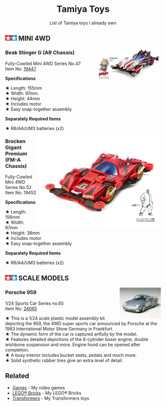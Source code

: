 <h1 align="center">Tamiya Toys</h1>

<p align="center">List of Tamiya toys I already own</p>

<h2>
  <img height="18" src="https://raw.githubusercontent.com/LitoMore/tamiya-toys/main/media/tamiya-logo.svg" /> MINI 4WD
</h2>

<img align="right" height="100" src="https://raw.githubusercontent.com/LitoMore/tamiya-toys/main/media/item-19447.jpg" />

### Beak Stinger G (AR Chassis)

Fully-Cowled Mini 4WD Series No.47\
Item No: [19447](https://www.tamiya.com/english/products/19447/index.htm)

**Specifications**

★ Length: 155mm\
★ Width: 97mm\
★ Height: 44mm\
★ Includes motor\
★ Easy snap-together assembly

**Separately Required Items**

★ R6/AA/UM3 batteries (x2)

<img align="right" height="300" src="https://raw.githubusercontent.com/LitoMore/tamiya-toys/main/media/item-19452.jpg" />

### Brocken Gigant Premium (FM-A Chassis)

Fully-Cowled Mini 4WD Series No.52\
Item No: 19452

**Specifications**

★ Length: 156mm\
★ Width: 97mm\
★ Height: 38mm\
★ Includes motor\
★ Easy snap-together assembly

**Separately Required Items**

★ R6/AA/UM3 batteries (x2)

<h2>
  <img height="18" src="https://raw.githubusercontent.com/LitoMore/tamiya-toys/main/media/tamiya-logo.svg" /> SCALE MODELS
</h2>

<img align="right" height="100" src="https://raw.githubusercontent.com/LitoMore/tamiya-toys/main/media/item-24065.jpg" />

### Porsche 959

1/24 Sports Car Series no.65\
Item No: [24065](https://www.tamiya.com/english/products/24065/index.htm)

★ This is a 1/24 scale plastic model assembly kit depicting the 959, the 4WD super sports car announced by Porsche at the 1983 International Motor Show Germany in Frankfurt.\
★ The dynamic form of the car is captured artfully by the model.\
★ Features detailed depictions of the 6-cylinder boxer engine, double wishbone suspension and more. Engine hood can be opened after completion.\
★ A busy interior includes bucket seats, pedals and much more.\
★ Solid synthetic rubber tires give an extra level of detail.

## Related

- [Games](https://github.com/LitoMore/games) - My video games
- [LEGO® Bricks](https://github.com/LitoMore/lego-bricks) - My LEGO® Bricks
- [Transformers](https://github.com/LitoMore/transformers) - My Transformers toys
